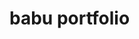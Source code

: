 # babu portfolio

<!-- This is a personal blog, portfolio, or blog template created for [Astro](https://astro.build).

Astro port of [aria](https://github.com/static-templates/).

![Aria Template Cover Photo](https://github.com/ccbikai/astro/blob/main/public/assets/images/)

You can install this theme with the [Astro](https://astro.build) command like so:

``` -->
